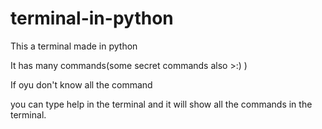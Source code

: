 # terminal-in-python

This a terminal made in python

It has many commands(some secret commands also >:) )

If oyu don't know all the command

you can type help in the terminal and it will show all the commands in the terminal.
